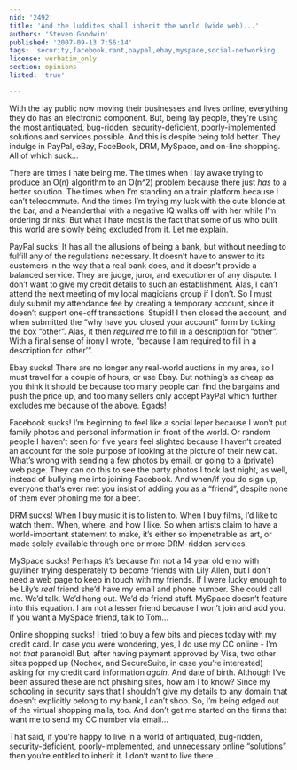 ```yaml
---
nid: '2492'
title: 'And the luddites shall inherit the world (wide web)...'
authors: 'Steven Goodwin'
published: '2007-09-13 7:56:14'
tags: 'security,facebook,rant,paypal,ebay,myspace,social-networking'
license: verbatim_only
section: opinions
listed: 'true'

---
```

With the lay public now moving their businesses and lives online, everything they do has an electronic component. But, being lay people, they’re using the most antiquated, bug-ridden, security-deficient, poorly-implemented solutions and services possible. And this is despite being told better. They indulge in PayPal, eBay, FaceBook, DRM, MySpace, and on-line shopping. All of which suck...


<!--break-->


There are times I hate being me. The times when I lay awake trying to produce an O(n) algorithm to an O(n^2) problem because there just _has_ to a better solution. The times when I’m standing on a train platform because I can’t telecommute. And the times I’m trying my luck with the cute blonde at the bar, and a Neanderthal with a negative IQ walks off with her while I’m ordering drinks! But what I hate most is the fact that some of us who built this world are slowly being excluded from it. Let me explain.

PayPal sucks! It has all the allusions of being a bank, but without needing to fulfill any of the regulations necessary. It doesn’t have to answer to its customers in the way that a real bank does, and it doesn’t provide a balanced service. They are judge, juror, and executioner of any dispute. I don’t want to give my credit details to such an establishment. Alas, I can’t attend the next meeting of my local magicians group if I don’t. So I must duly submit my attendance fee by creating a temporary account, since it doesn’t support one-off transactions. Stupid! I then closed the account, and when submitted the “why have you closed your account” form by ticking the box “other”. Alas, it then _required_ me to fill in a description for “other”. With a final sense of irony I wrote, “because I am required to fill in a description for ’other’”.

Ebay sucks! There are no longer any real-world auctions in my area, so I must travel for a couple of hours, or use Ebay. But nothing’s as cheap as you think it should be because too many people can find the bargains and push the price up, and too many sellers only accept PayPal which further excludes me because of the above. Egads!

Facebook sucks! I’m beginning to feel like a social leper because I won’t put family photos and personal information in front of the world. Or random people I haven’t seen for five years feel slighted because I haven’t created an account for the sole purpose of looking at the picture of their new cat. What’s wrong with sending a few photos by email, or going to a (private) web page. They can do this to see the party photos I took last night, as well, instead of bullying me into joining Facebook. And when/if you do sign up, everyone that’s ever met you insist of adding you as a “friend”, despite none of them ever phoning me for a beer.

DRM sucks! When I buy music it is to listen to. When I buy films, I’d like to watch them. When, where, and how I like. So when artists claim to have a world-important statement to make, it’s either so impenetrable as art, or made solely available through one or more DRM-ridden services.

MySpace sucks! Perhaps it’s because I’m not a 14 year old emo with guyliner trying desperately to become friends with Lily Allen, but I don’t need a web page to keep in touch with my friends. If I were lucky enough to be Lily’s _real_ friend she’d have my email and phone number. She could call me. We’d talk. We’d hang out. We’d do friend stuff. MySpace doesn’t feature into this equation. I am not a lesser friend because I won’t join and add you. If you want a MySpace friend, talk to Tom...

Online shopping sucks! I tried to buy a few bits and pieces today with my credit card. In case you were wondering, yes, I do use my CC online - I’m not _that_ paranoid! But, after having payment approved by Visa, two other sites popped up (Nochex, and SecureSuite, in case you’re interested) asking for my credit card information _again_. And date of birth. Although I’ve been assured these are not phishing sites, how am I to know? Since my schooling in security says that I shouldn’t give my details to any domain that doesn’t explicitly belong to my bank, I can’t shop. So, I’m being edged out of the virtual shopping malls, too. And don’t get me started on the firms that want me to send my CC number via email...

That said, if you’re happy to live in a world of antiquated, bug-ridden, security-deficient, poorly-implemented, and unnecessary online “solutions” then you’re entitled to inherit it. I don’t want to live there...

